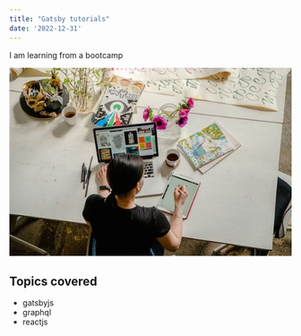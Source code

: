 ```yaml
---
title: "Gatsby tutorials"
date: '2022-12-31'
---
```

I am learning from a bootcamp


![tech-image](./tech.jpeg)

## Topics covered
- gatsbyjs
- graphql
- reactjs